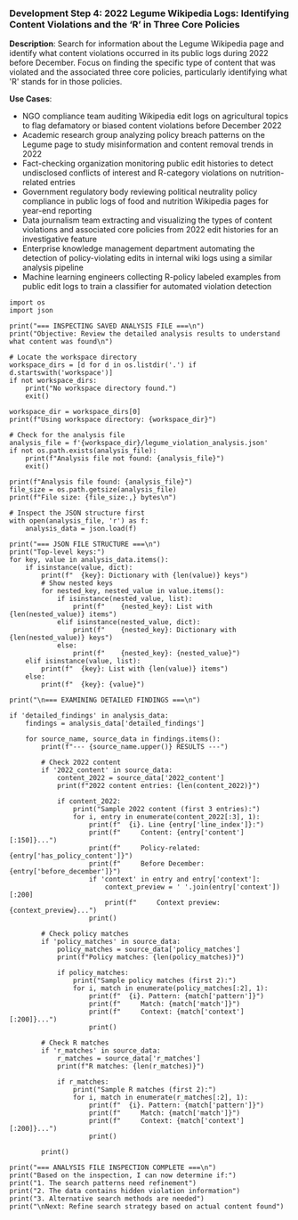 ### Development Step 4: 2022 Legume Wikipedia Logs: Identifying Content Violations and the ‘R’ in Three Core Policies

**Description**: Search for information about the Legume Wikipedia page and identify what content violations occurred in its public logs during 2022 before December. Focus on finding the specific type of content that was violated and the associated three core policies, particularly identifying what 'R' stands for in those policies.

**Use Cases**:
- NGO compliance team auditing Wikipedia edit logs on agricultural topics to flag defamatory or biased content violations before December 2022
- Academic research group analyzing policy breach patterns on the Legume page to study misinformation and content removal trends in 2022
- Fact-checking organization monitoring public edit histories to detect undisclosed conflicts of interest and R-category violations on nutrition-related entries
- Government regulatory body reviewing political neutrality policy compliance in public logs of food and nutrition Wikipedia pages for year-end reporting
- Data journalism team extracting and visualizing the types of content violations and associated core policies from 2022 edit histories for an investigative feature
- Enterprise knowledge management department automating the detection of policy-violating edits in internal wiki logs using a similar analysis pipeline
- Machine learning engineers collecting R-policy labeled examples from public edit logs to train a classifier for automated violation detection

```
import os
import json

print("=== INSPECTING SAVED ANALYSIS FILE ===\n")
print("Objective: Review the detailed analysis results to understand what content was found\n")

# Locate the workspace directory
workspace_dirs = [d for d in os.listdir('.') if d.startswith('workspace')]
if not workspace_dirs:
    print("No workspace directory found.")
    exit()

workspace_dir = workspace_dirs[0]
print(f"Using workspace directory: {workspace_dir}")

# Check for the analysis file
analysis_file = f'{workspace_dir}/legume_violation_analysis.json'
if not os.path.exists(analysis_file):
    print(f"Analysis file not found: {analysis_file}")
    exit()

print(f"Analysis file found: {analysis_file}")
file_size = os.path.getsize(analysis_file)
print(f"File size: {file_size:,} bytes\n")

# Inspect the JSON structure first
with open(analysis_file, 'r') as f:
    analysis_data = json.load(f)

print("=== JSON FILE STRUCTURE ===\n")
print("Top-level keys:")
for key, value in analysis_data.items():
    if isinstance(value, dict):
        print(f"  {key}: Dictionary with {len(value)} keys")
        # Show nested keys
        for nested_key, nested_value in value.items():
            if isinstance(nested_value, list):
                print(f"    {nested_key}: List with {len(nested_value)} items")
            elif isinstance(nested_value, dict):
                print(f"    {nested_key}: Dictionary with {len(nested_value)} keys")
            else:
                print(f"    {nested_key}: {nested_value}")
    elif isinstance(value, list):
        print(f"  {key}: List with {len(value)} items")
    else:
        print(f"  {key}: {value}")

print("\n=== EXAMINING DETAILED FINDINGS ===\n")

if 'detailed_findings' in analysis_data:
    findings = analysis_data['detailed_findings']
    
    for source_name, source_data in findings.items():
        print(f"--- {source_name.upper()} RESULTS ---")
        
        # Check 2022 content
        if '2022_content' in source_data:
            content_2022 = source_data['2022_content']
            print(f"2022 content entries: {len(content_2022)}")
            
            if content_2022:
                print("Sample 2022 content (first 3 entries):")
                for i, entry in enumerate(content_2022[:3], 1):
                    print(f"  {i}. Line {entry['line_index']}:")
                    print(f"     Content: {entry['content'][:150]}...")
                    print(f"     Policy-related: {entry['has_policy_content']}")
                    print(f"     Before December: {entry['before_december']}")
                    if 'context' in entry and entry['context']:
                        context_preview = ' '.join(entry['context'])[:200]
                        print(f"     Context preview: {context_preview}...")
                    print()
        
        # Check policy matches
        if 'policy_matches' in source_data:
            policy_matches = source_data['policy_matches']
            print(f"Policy matches: {len(policy_matches)}")
            
            if policy_matches:
                print("Sample policy matches (first 2):")
                for i, match in enumerate(policy_matches[:2], 1):
                    print(f"  {i}. Pattern: {match['pattern']}")
                    print(f"     Match: {match['match']}")
                    print(f"     Context: {match['context'][:200]}...")
                    print()
        
        # Check R matches
        if 'r_matches' in source_data:
            r_matches = source_data['r_matches']
            print(f"R matches: {len(r_matches)}")
            
            if r_matches:
                print("Sample R matches (first 2):")
                for i, match in enumerate(r_matches[:2], 1):
                    print(f"  {i}. Pattern: {match['pattern']}")
                    print(f"     Match: {match['match']}")
                    print(f"     Context: {match['context'][:200]}...")
                    print()
        
        print()

print("=== ANALYSIS FILE INSPECTION COMPLETE ===\n")
print("Based on the inspection, I can now determine if:")
print("1. The search patterns need refinement")
print("2. The data contains hidden violation information")
print("3. Alternative search methods are needed")
print("\nNext: Refine search strategy based on actual content found")
```
